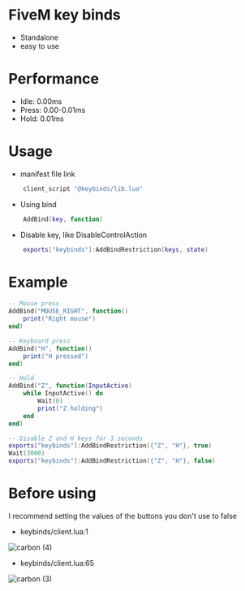 # FiveM key binds
- Standalone
- easy to use

# Performance
- Idle: 0.00ms
- Press: 0.00-0.01ms
- Hold: 0.01ms

# Usage
- manifest file link
```lua
    client_script "@keybinds/lib.lua"
```
- Using bind
```lua
    AddBind(key, function)
```
- Disable key, like DisableControlAction
```lua
    exports["keybinds"]:AddBindRestriction(keys, state)
```

# Example
```lua
-- Mouse press
AddBind("MOUSE_RIGHT", function()
    print("Right mouse")
end)

-- Keyboard press
AddBind("H", function()
    print("H pressed")
end)

-- Hold
AddBind("Z", function(InputActive)
    while InputActive() do
        Wait(0)
        print("Z holding")
    end
end)

-- Disable Z and H keys for 3 seconds
exports["keybinds"]:AddBindRestriction({"Z", "H"}, true)
Wait(3000)
exports["keybinds"]:AddBindRestriction({"Z", "H"}, false)
```

# Before using
I recommend setting the values of the buttons you don't use to false 
- keybinds/client.lua:1

![carbon (4)](https://user-images.githubusercontent.com/65835815/183501188-c417c35d-7c9f-4dac-be37-eea51413b37d.png)
- keybinds/client.lua:65

![carbon (3)](https://user-images.githubusercontent.com/65835815/183501198-cf4b6abd-273a-493a-acc8-90f4b9a446b0.png)


